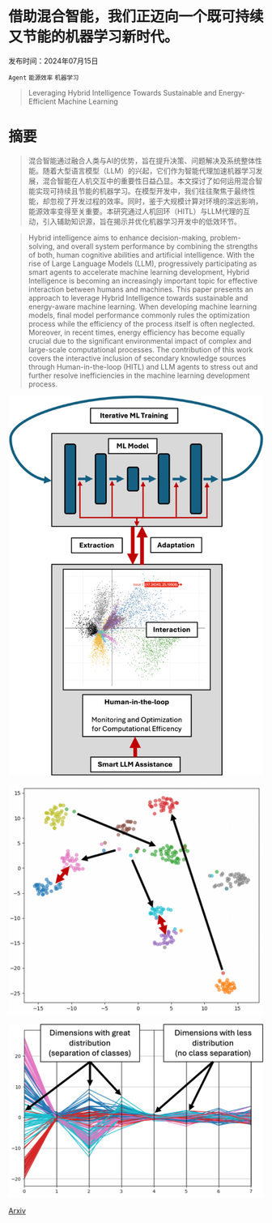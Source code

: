 # 借助混合智能，我们正迈向一个既可持续又节能的机器学习新时代。

发布时间：2024年07月15日

`Agent` `能源效率` `机器学习`

> Leveraging Hybrid Intelligence Towards Sustainable and Energy-Efficient Machine Learning

# 摘要

> 混合智能通过融合人类与AI的优势，旨在提升决策、问题解决及系统整体性能。随着大型语言模型（LLM）的兴起，它们作为智能代理加速机器学习发展，混合智能在人机交互中的重要性日益凸显。本文探讨了如何运用混合智能实现可持续且节能的机器学习。在模型开发中，我们往往聚焦于最终性能，却忽视了开发过程的效率。同时，鉴于大规模计算对环境的深远影响，能源效率变得至关重要。本研究通过人机回环（HITL）与LLM代理的互动，引入辅助知识源，旨在揭示并优化机器学习开发中的低效环节。

> Hybrid intelligence aims to enhance decision-making, problem-solving, and overall system performance by combining the strengths of both, human cognitive abilities and artificial intelligence. With the rise of Large Language Models (LLM), progressively participating as smart agents to accelerate machine learning development, Hybrid Intelligence is becoming an increasingly important topic for effective interaction between humans and machines. This paper presents an approach to leverage Hybrid Intelligence towards sustainable and energy-aware machine learning. When developing machine learning models, final model performance commonly rules the optimization process while the efficiency of the process itself is often neglected. Moreover, in recent times, energy efficiency has become equally crucial due to the significant environmental impact of complex and large-scale computational processes. The contribution of this work covers the interactive inclusion of secondary knowledge sources through Human-in-the-loop (HITL) and LLM agents to stress out and further resolve inefficiencies in the machine learning development process.

![借助混合智能，我们正迈向一个既可持续又节能的机器学习新时代。](../../../paper_images/2407.10580/concept.png)

![借助混合智能，我们正迈向一个既可持续又节能的机器学习新时代。](../../../paper_images/2407.10580/scatter.png)

![借助混合智能，我们正迈向一个既可持续又节能的机器学习新时代。](../../../paper_images/2407.10580/parallel.png)

[Arxiv](https://arxiv.org/abs/2407.10580)